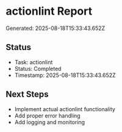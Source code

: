 # actionlint Report

Generated: 2025-08-18T15:33:43.652Z

## Status
- Task: actionlint
- Status: Completed
- Timestamp: 2025-08-18T15:33:43.652Z

## Next Steps
- Implement actual actionlint functionality
- Add proper error handling
- Add logging and monitoring
